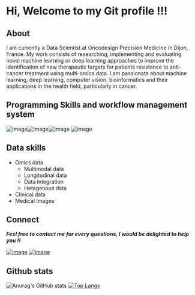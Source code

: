 # Hi, Welcome to my Git profile !!!

## About
I am currently a Data Scientist at Oncodesign Precision Medicine in Dijon, France. My work consists of researching, implementing and evaluating novel machine learning or deep learning approaches to improve the identification of new therapeutic targets for patients resistance to anti-cancer treatment using multi-omics data.
I am passionate about machine learning, deep learning, computer vision, bioinformatics and their applications in the health field, particularly in cancer. 

## Programming Skills and  workflow management system

![image](https://user-images.githubusercontent.com/93058160/219758082-a5435cec-9be1-46c0-88fd-fbc310c08fd2.png)![image](https://user-images.githubusercontent.com/93058160/219766237-c726f485-4d0e-4a88-81f7-e1260e42c51a.png)![image](https://user-images.githubusercontent.com/93058160/219765890-6b703f46-3fcf-4948-b056-578fd829f0f3.png) ![image](https://user-images.githubusercontent.com/93058160/219764648-28e1975c-6078-4918-aed5-21a7b7b23a49.png)

## Data skills 
+ Omics data 
  - Multimodal data
  - Longitudinal data
  - Data integration 
  - Hetegenous data 
+ Clinical data 
+ Medical Images 

## Connect 

***Feel free to contact me for every questions, I would be delighted to help you !!***

[![image](https://user-images.githubusercontent.com/93058160/219759634-72ce4866-777e-495c-a06d-a3a87ff36da8.png)](https://www.linkedin.com/in/lamine-toure/)             [![image](https://user-images.githubusercontent.com/93058160/219787733-2996cdd3-022c-45c0-b36c-799c41445641.png)](https://twitter.com/ltoure_officiel) 

## Github stats 

![Anurag's GitHub stats](https://github-readme-stats.vercel.app/api?username=LamineTou&show_icons=true&theme=radical)
[![Top Langs](https://github-readme-stats.vercel.app/api/top-langs/?username=LamineTou&theme=radical)](https://github.com/LamineTou/github-readme-stats)
